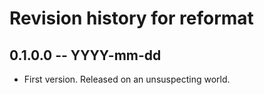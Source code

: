 # Revision history for reformat

## 0.1.0.0  -- YYYY-mm-dd

* First version. Released on an unsuspecting world.
